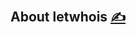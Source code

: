 
## About letwhois [<span style='font-size:20px;'>&#x270D;</span>](https://github.com/letwhois/examples/edit/main/DOCS/ABOUT.md)
